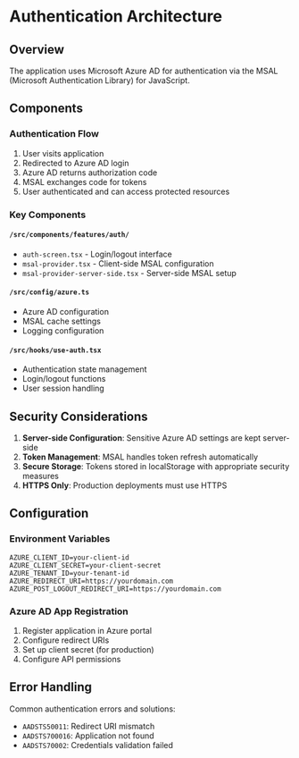 # Authentication Architecture

## Overview

The application uses Microsoft Azure AD for authentication via the MSAL (Microsoft Authentication Library) for JavaScript.

## Components

### Authentication Flow
1. User visits application
2. Redirected to Azure AD login
3. Azure AD returns authorization code
4. MSAL exchanges code for tokens
5. User authenticated and can access protected resources

### Key Components

#### `/src/components/features/auth/`
- `auth-screen.tsx` - Login/logout interface
- `msal-provider.tsx` - Client-side MSAL configuration
- `msal-provider-server-side.tsx` - Server-side MSAL setup

#### `/src/config/azure.ts`
- Azure AD configuration
- MSAL cache settings
- Logging configuration

#### `/src/hooks/use-auth.tsx`
- Authentication state management
- Login/logout functions
- User session handling

## Security Considerations

1. **Server-side Configuration**: Sensitive Azure AD settings are kept server-side
2. **Token Management**: MSAL handles token refresh automatically
3. **Secure Storage**: Tokens stored in localStorage with appropriate security measures
4. **HTTPS Only**: Production deployments must use HTTPS

## Configuration

### Environment Variables
```env
AZURE_CLIENT_ID=your-client-id
AZURE_CLIENT_SECRET=your-client-secret
AZURE_TENANT_ID=your-tenant-id
AZURE_REDIRECT_URI=https://yourdomain.com
AZURE_POST_LOGOUT_REDIRECT_URI=https://yourdomain.com
```

### Azure AD App Registration
1. Register application in Azure portal
2. Configure redirect URIs
3. Set up client secret (for production)
4. Configure API permissions

## Error Handling

Common authentication errors and solutions:
- `AADSTS50011`: Redirect URI mismatch
- `AADSTS700016`: Application not found
- `AADSTS70002`: Credentials validation failed

